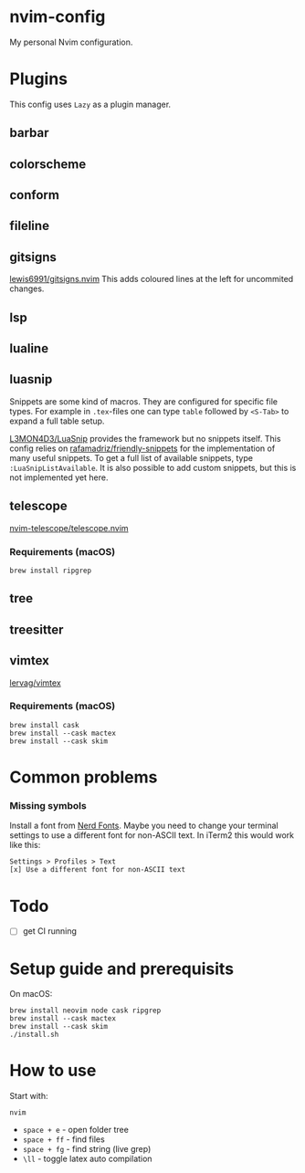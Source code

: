 # nvim-config
My personal Nvim configuration.


# Plugins

This config uses `Lazy` as a plugin manager.

## barbar

## colorscheme

## conform

## fileline

## gitsigns
[lewis6991/gitsigns.nvim](https://github.com/lewis6991/gitsigns.nvim)
This adds coloured lines at the left for uncommited changes.

## lsp

## lualine

## luasnip
Snippets are some kind of macros.
They are configured for specific file types.
For example in `.tex`-files one can type `table` followed by `<S-Tab>` to expand a full table setup.

[L3MON4D3/LuaSnip](https://github.com/L3MON4D3/LuaSnip) provides the framework but no snippets itself.
This config relies on [rafamadriz/friendly-snippets](https://github.com/rafamadriz/friendly-snippets) for the implementation of many useful snippets.
To get a full list of available snippets, type `:LuaSnipListAvailable`.
It is also possible to add custom snippets, but this is not implemented yet here.

## telescope
[nvim-telescope/telescope.nvim](https://github.com/nvim-telescope/telescope.nvim)

### Requirements (macOS)
```console
brew install ripgrep
```

## tree

## treesitter

## vimtex
[lervag/vimtex](https://github.com/lervag/vimtex)

### Requirements (macOS)
```console
brew install cask
brew install --cask mactex
brew install --cask skim
```

# Common problems
### Missing symbols
Install a font from [Nerd Fonts](https://www.nerdfonts.com/).
Maybe you need to change your terminal settings to use a different font for non-ASCII text.
In iTerm2 this would work like this:
```
Settings > Profiles > Text
[x] Use a different font for non-ASCII text
```

# Todo
- [ ] get CI running

# Setup guide and prerequisits
On macOS:
```console
brew install neovim node cask ripgrep
brew install --cask mactex
brew install --cask skim
./install.sh
```

# How to use
Start with:
```console
nvim
```

- `space + e` - open folder tree
- `space + ff` - find files
- `space + fg` - find string (live grep)
- `\ll` - toggle latex auto compilation
